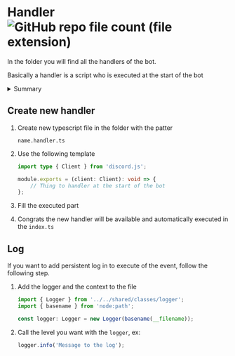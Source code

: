 # Handler ![GitHub repo file count (file extension)](https://img.shields.io/github/directory-file-count/Glassait/FOLD_Bot/src%2Fmodule%2Ffeature%2Fhandlers?type=file&extension=ts&style=flat-square&label=Handler)

In the folder you will find all the handlers of the bot.

Basically a handler is a script who is executed at the start of the bot


<details>
   <summary>Summary</summary>

-   [Create new handler](#create-new-handler)
-   [Log](#log)

</details>

## Create new handler

1. Create new typescript file in the folder with the patter
    ```text
    name.handler.ts
    ```
2. Use the following template

    ```typescript
    import type { Client } from 'discord.js';

    module.exports = (client: Client): void => {
        // Thing to handler at the start of the bot
    };
    ```

3. Fill the executed part
4. Congrats the new handler will be available and automatically executed in the `index.ts`

## Log

If you want to add persistent log in to execute of the event, follow the following step.

1. Add the logger and the context to the file

    ```typescript
    import { Logger } from '../../shared/classes/logger';
    import { basename } from 'node:path';

    const logger: Logger = new Logger(basename(__filename));
    ```

2. Call the level you want with the `logger`, ex:
    ```typescript
    logger.info('Message to the log');
    ```
